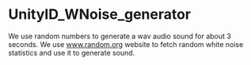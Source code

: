 # UnityID_WNoise_generator
We use random numbers to generate a wav audio sound for about 3 seconds. We use www.random.org website to fetch random white noise statistics and use it to generate sound.